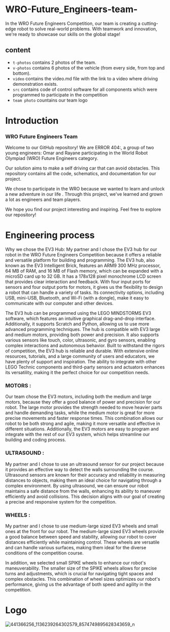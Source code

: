 # WRO-Future_Engineers-team-
 In the WRO Future Engineers Competition, our team is creating a cutting-edge robot to solve real-world problems. With teamwork and innovation, we're ready to showcase our skills on the global stage!

## content
 * `t-photos` contains 2 photos of the team.
 * `v-photos`  contains 6 photos of the vehicle (from every side, from top and bottom).
 *  `video` contains the video.md file with the link to a video where driving demonstration exists.
 *   `src` contains code of control software for all components which were programmed to participate in the competition
  * `team photo` countains our team logo 
# Introduction
### WRO Future Engineers Team 

  Welcome to our GitHub repository! We are ERROR 404:, a group of two young engineers: Omar and Rayane participating in the World Robot Olympiad (WRO) Future Engineers category.

Our solution aims to make a self driving car that can avoid obstacles. This repository contains all the code, schematics, and documentation for our project.

We chose to participate in the WRO because we wanted to learn and unlock a new adventure in our life . Through this project, we've learned and grown a lot as engineers and team players.

We hope you find our project interesting and inspiring. Feel free to explore our repository! 

# Engineering process

  Why we chose the EV3 Hub: My partner and I chose the EV3 hub for our robot in the WRO Future Engineers Competition because it offers a reliable and versatile platform for building and programming. The EV3 hub, also known as the EV3 Intelligent Brick, features an ARM9 300 MHz processor, 64 MB of RAM, and 16 MB of Flash memory, which can be expanded with a microSD card up to 32 GB. It has a 178x128 pixel monochrome LCD screen that provides clear interaction and feedback. With four input ports for sensors and four output ports for motors, it gives us the flexibility to design a robot that can handle a variety of tasks. Its connectivity options, including USB, mini-USB, Bluetooth, and Wi-Fi (with a dongle), make it easy to communicate with our computer and other devices.

  The EV3 hub can be programmed using the LEGO MINDSTORMS EV3 software, which features an intuitive graphical drag-and-drop interface. Additionally, it supports Scratch and Python, allowing us to use more advanced programming techniques. The hub is compatible with EV3 large and medium motors, providing both power and precision. It also supports various sensors like touch, color, ultrasonic, and gyro sensors, enabling complex interactions and autonomous behavior. Built to withstand the rigors of competition, the EV3 hub is reliable and durable. With extensive online resources, tutorials, and a large community of users and educators, we have plenty of support and inspiration. The ability to integrate with other LEGO Technic components and third-party sensors and actuators enhances its versatility, making it the perfect choice for our competition needs.


  ### MOTORS :
  Our team chose the EV3 motors, including both the medium and large motors, because they offer a good balance of power and precision for our robot. The large motor provides the strength needed to move heavier parts and handle demanding tasks, while the medium motor is great for more precise movements and faster response times. This combination allows our robot to be both strong and agile, making it more versatile and effective in different situations. Additionally, the EV3 motors are easy to program and integrate with the rest of our EV3 system, which helps streamline our building and coding process.
  
  ### ULTRASOUND : 
   My partner and I chose to use an ultrasound sensor for our project because it provides an effective way to detect the walls surrounding the course. Ultrasound sensors are known for their accuracy and reliability in measuring distances to objects, making them an ideal choice for navigating through a complex environment. By using ultrasound, we can ensure our robot maintains a safe distance from the walls, enhancing its ability to maneuver efficiently and avoid collisions. This decision aligns with our goal of creating a precise and responsive system for the competition.
 
  ### WHEELS : 
  My partner and I chose to use medium-large sized EV3 wheels and small ones at the front for our robot. The medium-large sized EV3 wheels provide a good balance between speed and stability, allowing our robot to cover distances efficiently while maintaining control. These wheels are versatile and can handle various surfaces, making them ideal for the diverse conditions of the competition course.

In addition, we selected small SPIKE wheels to enhance our robot's maneuverability. The smaller size of the SPIKE wheels allows for precise turns and adjustments, which is crucial for navigating tight spaces and complex obstacles. This combination of wheel sizes optimizes our robot's performance, giving us the advantage of both speed and agility in the competition.

 # Logo

![441366256_1136239264302579_8574749895628343659_n](https://github.com/rayanb1/WRO-Future_Engineers-team-1/assets/163670901/39920aa3-dd63-45f6-9560-5a25e02748a4)
